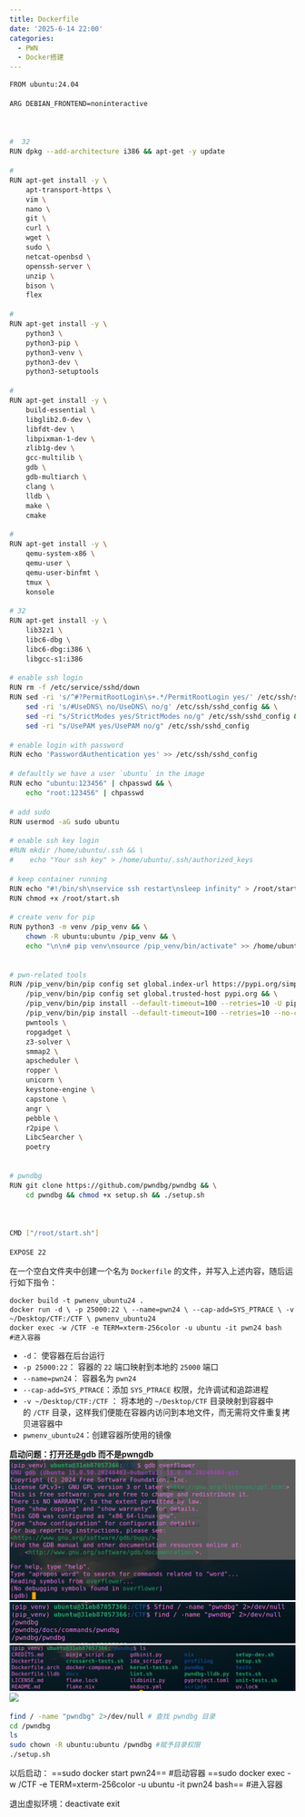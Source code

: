 ```yaml
---
title: Dockerfile
date: '2025-6-14 22:00'
categories:
  - PWN
  - Docker搭建
---
```

```bash
FROM ubuntu:24.04

ARG DEBIAN_FRONTEND=noninteractive



#  32 
RUN dpkg --add-architecture i386 && apt-get -y update

# 
RUN apt-get install -y \
    apt-transport-https \
    vim \
    nano \
    git \
    curl \
    wget \
    sudo \
    netcat-openbsd \
    openssh-server \
    unzip \
    bison \
    flex

# 
RUN apt-get install -y \
    python3 \
    python3-pip \
    python3-venv \
    python3-dev \
    python3-setuptools

# 
RUN apt-get install -y \
    build-essential \
    libglib2.0-dev \
    libfdt-dev \
    libpixman-1-dev \
    zlib1g-dev \
    gcc-multilib \
    gdb \
    gdb-multiarch \
    clang \
    lldb \
    make \
    cmake

# 
RUN apt-get install -y \
    qemu-system-x86 \
    qemu-user \
    qemu-user-binfmt \
    tmux \
    konsole

# 32
RUN apt-get install -y \
    lib32z1 \
    libc6-dbg \
    libc6-dbg:i386 \
    libgcc-s1:i386

# enable ssh login
RUN rm -f /etc/service/sshd/down
RUN sed -ri 's/^#?PermitRootLogin\s+.*/PermitRootLogin yes/' /etc/ssh/sshd_config &&\
    sed -ri 's/#UseDNS\ no/UseDNS\ no/g' /etc/ssh/sshd_config && \
    sed -ri "s/StrictModes yes/StrictModes no/g" /etc/ssh/sshd_config && \
    sed -ri "s/UsePAM yes/UsePAM no/g" /etc/ssh/sshd_config

# enable login with password
RUN echo 'PasswordAuthentication yes' >> /etc/ssh/sshd_config

# defaultly we have a user `ubuntu` in the image
RUN echo "ubuntu:123456" | chpasswd && \
    echo "root:123456" | chpasswd

# add sudo
RUN usermod -aG sudo ubuntu

# enable ssh key login
#RUN mkdir /home/ubuntu/.ssh && \
#    echo "Your ssh key" > /home/ubuntu/.ssh/authorized_keys

# keep container running
RUN echo "#!/bin/sh\nservice ssh restart\nsleep infinity" > /root/start.sh
RUN chmod +x /root/start.sh

# create venv for pip
RUN python3 -m venv /pip_venv && \
    chown -R ubuntu:ubuntu /pip_venv && \
    echo "\n\n# pip venv\nsource /pip_venv/bin/activate" >> /home/ubuntu/.bashrc


# pwn-related tools
RUN /pip_venv/bin/pip config set global.index-url https://pypi.org/simple && \
    /pip_venv/bin/pip config set global.trusted-host pypi.org && \
    /pip_venv/bin/pip install --default-timeout=100 --retries=10 -U pip && \
    /pip_venv/bin/pip install --default-timeout=100 --retries=10 --no-cache-dir \
    pwntools \
    ropgadget \
    z3-solver \
    smmap2 \
    apscheduler \
    ropper \
    unicorn \
    keystone-engine \
    capstone \
    angr \
    pebble \
    r2pipe \
    LibcSearcher \
    poetry


# pwndbg
RUN git clone https://github.com/pwndbg/pwndbg && \
    cd pwndbg && chmod +x setup.sh && ./setup.sh



CMD ["/root/start.sh"]

EXPOSE 22
```
在一个空白文件夹中创建一个名为 `Dockerfile` 的文件，并写入上述内容，随后运行如下指令：
```
docker build -t pwnenv_ubuntu24 .
docker run -d \ -p 25000:22 \ --name=pwn24 \ --cap-add=SYS_PTRACE \ -v ~/Desktop/CTF:/CTF \ pwnenv_ubuntu24
docker exec -w /CTF -e TERM=xterm-256color -u ubuntu -it pwn24 bash   #进入容器
```
- `-d`： 使容器在后台运行
- `-p 25000:22`： 容器的 `22` 端口映射到本地的 `25000` 端口
- `--name=pwn24`： 容器名为 `pwn24`
- `--cap-add=SYS_PTRACE`：添加 `SYS_PTRACE` 权限，允许调试和追踪进程
- `-v ~/Desktop/CTF:/CTF` ： 将本地的 `~/Desktop/CTF` 目录映射到容器中的 `/CTF` 目录，这样我们便能在容器内访问到本地文件，而无需将文件重复拷贝进容器中
- `pwnenv_ubuntu24`：创建容器所使用的镜像


**启动问题：打开还是gdb 而不是pwngdb**
![](/images/Pastedimage20250612160927.png)
![](/images/Pastedimage20250612161114.png)
![](/images/Pastedimage20250612161139.png)
![](/images/{D339EED4-6AF8-4063-858A-B1FA023C4114}1.png)
```bash
find / -name "pwndbg" 2>/dev/null # 查找 pwndbg 目录
cd /pwndbg
ls
sudo chown -R ubuntu:ubuntu /pwndbg #赋予目录权限
./setup.sh
```



以后启动：
==sudo docker start pwn24== #启动容器
==sudo docker exec -w /CTF -e TERM=xterm-256color -u ubuntu -it pwn24 bash==  #进入容器




退出虚拟环境：deactivate           exit
